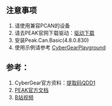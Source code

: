 ## 注意事项
1. 请使用兼容PCAN的设备
2. 请去PEAK官网下载驱动：[驱动下载](https://peak-system.com.cn/driver/)  
3. 安装Peak.Can.Basic(4.8.0.830)  
4. 使用示例请参考 [CyberGearPlayground](https://github.com/freezeLUO/CyberGear/blob/Pre/src/CyberGearPlayground/Program.cs)
## 参考：  
1. CyberGear官方资料：[提取码QDD1](https://kpan.mioffice.cn/webfolder/ext/3UN9fi%24e4us%40?n=0.28807380192881804) 
2. [PEAK官方文档](https://docs.peak-system.com/API/PCAN-Basic.Net/html/52acafbe-cf02-f99b-ad12-0942060b0289.htm ) 
3. [B站视频](https://www.bilibili.com/video/BV1wQ3Ce7EBw/)

